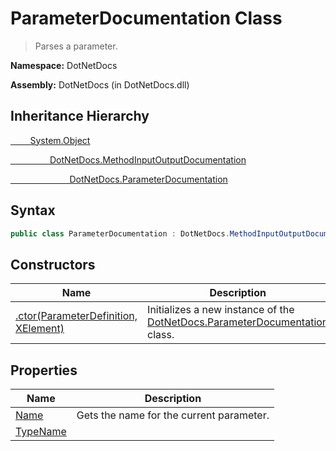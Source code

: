 # ParameterDocumentation Class
> Parses a parameter.

**Namespace:** DotNetDocs

**Assembly:** DotNetDocs (in DotNetDocs.dll)
## Inheritance Hierarchy
[&nbsp;&nbsp;&nbsp;&nbsp;&nbsp;&nbsp;&nbsp;&nbsp;System.Object](https://www.google.com/search?q=&nbsp;&nbsp;&nbsp;&nbsp;&nbsp;&nbsp;&nbsp;&nbsp;System.Object&btnI=)

[&nbsp;&nbsp;&nbsp;&nbsp;&nbsp;&nbsp;&nbsp;&nbsp;&nbsp;&nbsp;&nbsp;&nbsp;&nbsp;&nbsp;&nbsp;&nbsp;DotNetDocs.MethodInputOutputDocumentation](https://www.google.com/search?q=&nbsp;&nbsp;&nbsp;&nbsp;&nbsp;&nbsp;&nbsp;&nbsp;&nbsp;&nbsp;&nbsp;&nbsp;&nbsp;&nbsp;&nbsp;&nbsp;DotNetDocs.MethodInputOutputDocumentation&btnI=)

[&nbsp;&nbsp;&nbsp;&nbsp;&nbsp;&nbsp;&nbsp;&nbsp;&nbsp;&nbsp;&nbsp;&nbsp;&nbsp;&nbsp;&nbsp;&nbsp;&nbsp;&nbsp;&nbsp;&nbsp;&nbsp;&nbsp;&nbsp;&nbsp;DotNetDocs.ParameterDocumentation](https://www.google.com/search?q=&nbsp;&nbsp;&nbsp;&nbsp;&nbsp;&nbsp;&nbsp;&nbsp;&nbsp;&nbsp;&nbsp;&nbsp;&nbsp;&nbsp;&nbsp;&nbsp;&nbsp;&nbsp;&nbsp;&nbsp;&nbsp;&nbsp;&nbsp;&nbsp;DotNetDocs.ParameterDocumentation&btnI=)

## Syntax
```csharp
public class ParameterDocumentation : DotNetDocs.MethodInputOutputDocumentation
```
## Constructors
|Name|Description|
|---|---|
|[.ctor(ParameterDefinition, XElement)](/docs/DotNetDocs/ParameterDocumentation/Constructors/.ctor_ParameterDefinition%2c%20XElement_.md)|Initializes a new instance of the [DotNetDocs.ParameterDocumentation](https://www.google.com/search?q=DotNetDocs.ParameterDocumentation&btnI=) class.|
## Properties
|Name|Description|
|---|---|
|[Name](/docs/DotNetDocs/ParameterDocumentation/Properties/Name.md)|Gets the name for the current parameter.|
|[TypeName](/docs/DotNetDocs/ParameterDocumentation/Properties/TypeName.md)||
